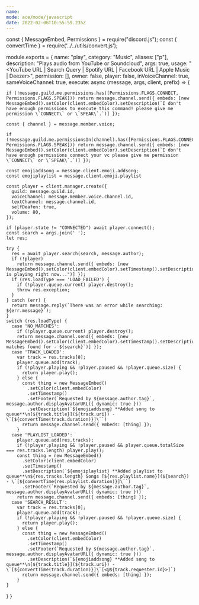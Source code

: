 ```yaml
---
name: 
mode: ace/mode/javascript
date: 2022-02-06T10:55:59.235Z
---
```

const { MessageEmbed, Permissions } = require("discord.js");
const { convertTime } = require('../../utils/convert.js');

module.exports = {
  name: "play",
  category: "Music",
  aliases: ["p"],
  description: "Plays audio from YouTube or Soundcloud",
  args: true,
  usage: "<YouTube URL | Search Query | Spotify URL | Facebook URL | Apple Music | Deezer>",
  permission: [],
  owner: false,
  player: false,
  inVoiceChannel: true,
  sameVoiceChannel: true,
  execute: async (message, args, client, prefix) => {

    if (!message.guild.me.permissions.has([Permissions.FLAGS.CONNECT, Permissions.FLAGS.SPEAK])) return message.channel.send({ embeds: [new MessageEmbed().setColor(client.embedColor).setDescription(`I don't have enough permissions to execute this command! please give me permission \`CONNECT\` or \`SPEAK\`.`)] });

    const { channel } = message.member.voice;

    if (!message.guild.me.permissionsIn(channel).has([Permissions.FLAGS.CONNECT, Permissions.FLAGS.SPEAK])) return message.channel.send({ embeds: [new MessageEmbed().setColor(client.embedColor).setDescription(`I don't have enough permissions connect your vc please give me permission \`CONNECT\` or \`SPEAK\`.`)] });

    const emojiaddsong = message.client.emoji.addsong;
    const emojiplaylist = message.client.emoji.playlist

    const player = client.manager.create({
      guild: message.guild.id,
      voiceChannel: message.member.voice.channel.id,
      textChannel: message.channel.id,
      selfDeafen: true,
      volume: 80,
    });

    if (player.state != "CONNECTED") await player.connect();
    const search = args.join(' ');
    let res;

    try {
      res = await player.search(search, message.author);
      if (!player)
        return message.channel.send({ embeds: [new MessageEmbed().setColor(client.embedColor).setTimestamp().setDescription("Nothing is playing right now...")] });
      if (res.loadType === 'LOAD_FAILED') {
        if (!player.queue.current) player.destroy();
        throw res.exception;
      }
    } catch (err) {
      return message.reply(`There was an error while searching: ${err.message}`);
    }
    switch (res.loadType) {
      case 'NO_MATCHES':
        if (!player.queue.current) player.destroy();
        return message.channel.send({ embeds: [new MessageEmbed().setColor(client.embedColor).setTimestamp().setDescription(`No matches found for - ${search}`)] });
      case 'TRACK_LOADED':
        var track = res.tracks[0];
        player.queue.add(track);
        if (!player.playing && !player.paused && !player.queue.size) {
          return player.play();
        } else {
          const thing = new MessageEmbed()
            .setColor(client.embedColor)
            .setTimestamp()
            .setFooter(`Requested by ${message.author.tag}`, message.author.displayAvatarURL({ dynamic: true }))
            .setDescription(`${emojiaddsong} **Added song to queue**\n[${track.title}](${track.uri}) - \`[${convertTime(track.duration)}]\``)
          return message.channel.send({ embeds: [thing] });
        }
      case 'PLAYLIST_LOADED':
        player.queue.add(res.tracks);
        if (!player.playing && !player.paused && player.queue.totalSize === res.tracks.length) player.play();
        const thing = new MessageEmbed()
          .setColor(client.embedColor)
          .setTimestamp()
          .setDescription(`${emojiplaylist} **Added playlist to queue**\n${res.tracks.length} Songs [${res.playlist.name}](${search}) - \`[${convertTime(res.playlist.duration)}]\``)
          .setFooter(`Requested by ${message.author.tag}`, message.author.displayAvatarURL({ dynamic: true }))
        return message.channel.send({ embeds: [thing] });
      case 'SEARCH_RESULT':
        var track = res.tracks[0];
        player.queue.add(track);
        if (!player.playing && !player.paused && !player.queue.size) {
          return player.play();
        } else {
          const thing = new MessageEmbed()
            .setColor(client.embedColor)
            .setTimestamp()
            .setFooter(`Requested by ${message.author.tag}`, message.author.displayAvatarURL({ dynamic: true }))
            .setDescription(`${emojiaddsong} **Added song to queue**\n[${track.title}](${track.uri}) - \`[${convertTime(track.duration)}]\`[<@${track.requester.id}>]`)
          return message.channel.send({ embeds: [thing] });
        }
    }
  }
}
